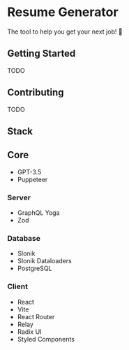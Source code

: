# Resume Generator

The tool to help you get your next job! 🚀

## Getting Started

TODO

## Contributing

TODO

## Stack

## Core

- GPT-3.5
- Puppeteer

### Server

- GraphQL Yoga
- Zod

### Database

- Slonik
- Slonik Dataloaders
- PostgreSQL

### Client

- React
- Vite
- React Router
- Relay
- Radix UI
- Styled Components
